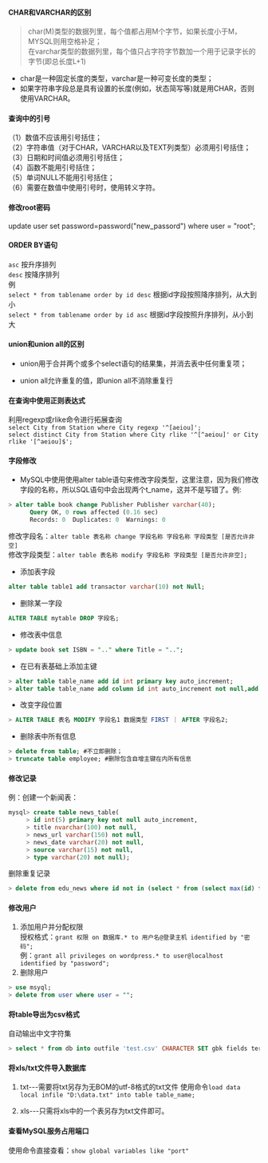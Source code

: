 #### CHAR和VARCHAR的区别
 > char(M)类型的数据列里，每个值都占用M个字节，如果长度小于M，MYSQL则用空格补足；  
 > 在varchar类型的数据列里，每个值只占字符字节数加一个用于记录字长的字节(即总长度L+1)
+ char是一种固定长度的类型，varchar是一种可变长度的类型；
+ 如果字符串字段总是具有设置的长度(例如，状态简写等)就是用CHAR，否则使用VARCHAR。

#### 查询中的引号
（1）数值不应该用引号括住；  
（2）字符串值（对于CHAR，VARCHAR以及TEXT列类型）必须用引号括住；  
（3）日期和时间值必须用引号括住；  
（4）函数不能用引号括住；  
（5）单词NULL不能用引号括住；  
（6）需要在数值中使用引号时，使用转义字符。  

#### 修改root密码
update user set password=password("new_passord") where user = "root";

#### ORDER BY语句  
`asc` 按升序排列  
`desc` 按降序排列  	
例  
`select * from tablename order by id desc`
根据id字段按照降序排列，从大到小  
`select * from tablename order by id asc`
根据id字段按照升序排列，从小到大


#### union和union all的区别  
+ union用于合并两个或多个select语句的结果集，并消去表中任何重复项；
- union all允许重复的值，即union all不消除重复行



#### 在查询中使用正则表达式
利用regexp或rlike命令进行拓展查询  
`select City from Station where City regexp '^[aeiou]';`  
`select distinct City from Station where City rlike '^[^aeiou]' or City rlike '[^aeiou]$';`



#### 字段修改
+ MySQL中使用使用alter table语句来修改字段类型，这里注意，因为我们修改字段的名称，所以SQL语句中会出现两个t_name，这并不是写错了。例:
```sql
> alter table book change Publisher Publisher varchar(40);
      Query OK, 0 rows affected (0.16 sec)
      Records: 0  Duplicates: 0  Warnings: 0
```

修改字段名：`alter table 表名称 change 字段名称 字段名称 字段类型 [是否允许非空]`  
修改字段类型：`alter table 表名称 modify 字段名称 字段类型 [是否允许非空];`


+ 添加表字段  
```sql
alter table table1 add transactor varchar(10) not Null;
```

+ 删除某一字段  
```sql
ALTER TABLE mytable DROP 字段名;
```

+ 修改表中信息  
```sql
> update book set ISBN = ".." where Title = "..";
```

+ 在已有表基础上添加主键  
```sql
> alter table table_name add id int primary key auto_increment;
> alter table table_name add column id int auto_increment not null,add primary key(id);
```

+ 改变字段位置  
```sql
> ALTER TABLE 表名 MODIFY 字段名1 数据类型 FIRST ｜ AFTER 字段名2;
```

+ 删除表中所有信息  
```sql
> delete from table; #不立即删除；
> truncate table employee; #删除包含自增主键在内所有信息
```
  
#### 修改记录
例：创建一个新闻表：
```sql
mysql> create table news_table(
     > id int(5) primary key not null auto_increment,
     > title nvarchar(100) not null,
     > news_url varchar(150) not null,
     > news_date varchar(20) not null,
     > source varchar(15) not null,
     > type varchar(20) not null);
```
删除重复记录  
```sql
> delete from edu_news where id not in (select * from (select max(id) from edu_news group by title having count(id) > 1) as b);
```


#### 修改用户
1. 添加用户并分配权限  
授权格式：`grant 权限 on 数据库.* to 用户名@登录主机 identified by "密码";`  
例：`grant all privileges on wordpress.* to user@localhost identified by "password";`
2. 删除用户
```sql
> use msyql;
> delete from user where user = "";
```


#### 将table导出为csv格式
自动输出中文字符集  
```sql
> select * from db into outfile 'test.csv' CHARACTER SET gbk fields terminated by ',' optionally enclosed by '"' escaped by '"' lines terminated by '\r\n';
```


#### 将xls/txt文件导入数据库

1) txt---需要将txt另存为无BOM的utf-8格式的txt文件
使用命令`load data local infile "D:\data.txt" into table table_name;`

2) xls---只需将xls中的一个表另存为txt文件即可。

#### 查看MySQL服务占用端口
使用命令直接查看：`show global variables like "port"`